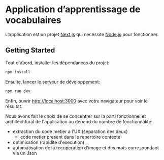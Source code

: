 # Application d’apprentissage de vocabulaires

L'application est un projet [Next.js](https://nextjs.org/) qui nécéssite [Node.js](https://nodejs.org/en/) pour fonctionner.

## Getting Started

Tout d'abord, installer les dépendances du projet:

```bash
npm install
```

Ensuite, lancer le serveur de développement:

```bash
npm run dev
```

Enfin, ouvrir [http://localhost:3000](http://localhost:3000) avec votre navigateur pour voir le résultat.


Nous avons fait le choix de se concentrer sur la parti fonctionnel et architechtural de l'application au depend du nombre de fonctionnalité:
- extraction du code metier a l'UX (separation des deux)
  - code metier present dans le repertoire contexte
- optimisation (rapidité d'execution)
- automatisation de la recuperation d'image et des mots correspondant via un Json
